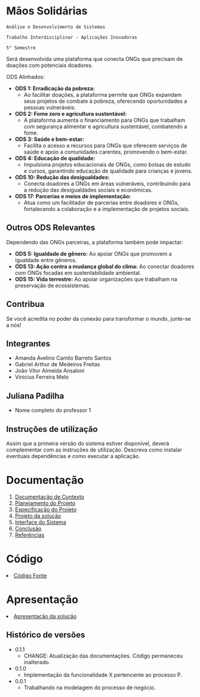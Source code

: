 # Mãos Solidárias

`Análise e Desenvolvimento de Sistemas`

`Trabalho Interdisciplinar - Aplicações Inovadoras`

`5° Semestre`

Será desenvolvida uma plataforma que conecta ONGs que precisam de doações com potenciais doadores.

ODS Alinhados:

* **ODS 1: Erradicação da pobreza:**
    * Ao facilitar doações, a plataforma permite que ONGs expandam seus projetos de combate à pobreza, oferecendo oportunidades a pessoas vulneráveis.
* **ODS 2: Fome zero e agricultura sustentável:**
    * A plataforma aumenta o financiamento para ONGs que trabalham com segurança alimentar e agricultura sustentável, combatendo a fome.
* **ODS 3: Saúde e bem-estar:**
    * Facilita o acesso a recursos para ONGs que oferecem serviços de saúde e apoio a comunidades carentes, promovendo o bem-estar.
* **ODS 4: Educação de qualidade:**
    * Impulsiona projetos educacionais de ONGs, como bolsas de estudo e cursos, garantindo educação de qualidade para crianças e jovens.
* **ODS 10: Redução das desigualdades:**
    * Conecta doadores a ONGs em áreas vulneráveis, contribuindo para a redução das desigualdades sociais e econômicas.
* **ODS 17: Parcerias e meios de implementação:**
    * Atua como um facilitador de parcerias entre doadores e ONGs, fortalecendo a colaboração e a implementação de projetos sociais.

## Outros ODS Relevantes

Dependendo das ONGs parceiras, a plataforma também pode impactar:

* **ODS 5: Igualdade de gênero:** Ao apoiar ONGs que promovem a igualdade entre gêneros.
* **ODS 13: Ação contra a mudança global do clima:** Ao conectar doadores com ONGs focadas em sustentabilidade ambiental.
* **ODS 15: Vida terrestre:** Ao apoiar organizações que trabalham na preservação de ecossistemas.

## Contribua

Se você acredita no poder da conexão para transformar o mundo, junte-se a nós!

## Integrantes

* Amanda Avelino Camilo Barreto Santos
* Gabriel Arthur de Medeiros Freitas
* João Vitor Almeida Ansaloni   
* Vinicius Ferreira Melo 

## Juliana Padilha

* Nome completo do professor 1

## Instruções de utilização

Assim que a primeira versão do sistema estiver disponível, deverá complementar com as instruções de utilização. Descreva como instalar eventuais dependências e como executar a aplicação.

# Documentação

<ol>
<li><a href="docs/1-Contexto.md"> Documentação de Contexto</a></li>
<li><a href="docs/2-Planejamento-Projeto.md"> Planejamento do Projeto</a></li>
<li><a href="docs/3-Especificação.md"> Especificação do Projeto</a></li>
<li><a href="docs/4-Projeto-Solucao.md"> Projeto da solução</a></li>
<li><a href="docs/5-Interface-Sistema.md"> Interface do Sistema</a></li>
<li><a href="docs/6-Conclusão.md"> Conclusão</a></li>
<li><a href="docs/7-Referências.md"> Referências</a></li>
</ol>

# Código

<li><a href="src/README.md"> Código Fonte</a></li>

# Apresentação

<li><a href="presentation/README.md"> Apresentação da solução</a></li>


## Histórico de versões

* 0.1.1
    * CHANGE: Atualização das documentações. Código permaneceu inalterado.
* 0.1.0
    * Implementação da funcionalidade X pertencente ao processo P.
* 0.0.1
    * Trabalhando na modelagem do processo de negócio.

